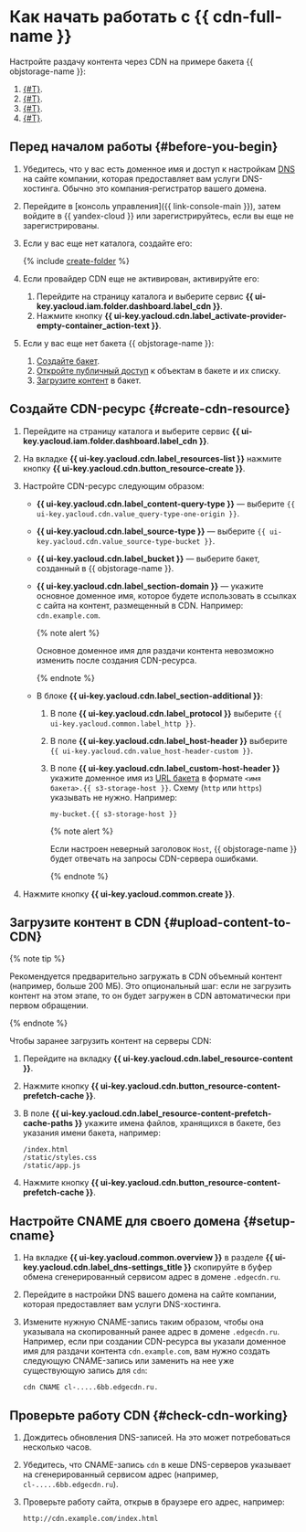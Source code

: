 # Как начать работать с {{ cdn-full-name }}

Настройте раздачу контента через CDN на примере бакета {{ objstorage-name }}:

1. [{#T}](#create-cdn-resource).
1. [{#T}](#upload-content-to-CDN).
1. [{#T}](#setup-cname).
1. [{#T}](#check-cdn-working).

## Перед началом работы {#before-you-begin}

1. Убедитесь, что у вас есть доменное имя и доступ к настройкам [DNS](../glossary/dns.md) на сайте компании, которая предоставляет вам услуги DNS-хостинга. Обычно это компания-регистратор вашего домена.
1. Перейдите в [консоль управления]({{ link-console-main }}), затем войдите в {{ yandex-cloud }} или зарегистрируйтесь, если вы еще не зарегистрированы.
1. Если у вас еще нет каталога, создайте его:

   {% include [create-folder](../_includes/create-folder.md) %}

1. Если провайдер CDN еще не активирован, активируйте его:
    
   1. Перейдите на страницу каталога и выберите сервис **{{ ui-key.yacloud.iam.folder.dashboard.label_cdn }}**.
   1. Нажмите кнопку **{{ ui-key.yacloud.cdn.label_activate-provider-empty-container_action-text }}**.
   
1. Если у вас еще нет бакета {{ objstorage-name }}:
   
   1. [Создайте бакет](../storage/operations/buckets/create.md).
   1. [Откройте публичный доступ](../storage/operations/buckets/bucket-availability.md) к объектам в бакете и их списку.
   1. [Загрузите контент](../storage/operations/objects/upload.md) в бакет.

## Создайте CDN-ресурс {#create-cdn-resource}

1. Перейдите на страницу каталога и выберите сервис **{{ ui-key.yacloud.iam.folder.dashboard.label_cdn }}**.
1. На вкладке **{{ ui-key.yacloud.cdn.label_resources-list }}** нажмите кнопку **{{ ui-key.yacloud.cdn.button_resource-create }}**.
1. Настройте CDN-ресурс следующим образом:

   * **{{ ui-key.yacloud.cdn.label_content-query-type }}** — выберите `{{ ui-key.yacloud.cdn.value_query-type-one-origin }}`.
   * **{{ ui-key.yacloud.cdn.label_source-type }}** — выберите `{{ ui-key.yacloud.cdn.value_source-type-bucket }}`.
   * **{{ ui-key.yacloud.cdn.label_bucket }}** — выберите бакет, созданный в {{ objstorage-name }}.
   * **{{ ui-key.yacloud.cdn.label_section-domain }}** — укажите основное доменное имя, которое будете использовать в ссылках с сайта на контент, размещенный в CDN. Например: `cdn.example.com`.

     {% note alert %}

     Основное доменное имя для раздачи контента невозможно изменить после создания CDN-ресурса.

     {% endnote %}

   * В блоке **{{ ui-key.yacloud.cdn.label_section-additional }}**:

     1. В поле **{{ ui-key.yacloud.cdn.label_protocol }}** выберите `{{ ui-key.yacloud.common.label_http }}`.
     1. В поле **{{ ui-key.yacloud.cdn.label_host-header }}** выберите `{{ ui-key.yacloud.cdn.value_host-header-custom }}`.
     1. В поле **{{ ui-key.yacloud.cdn.label_custom-host-header }}** укажите доменное имя из [URL бакета](../storage/concepts/bucket.md#bucket-url) в формате `<имя бакета>.{{ s3-storage-host }}`. Схему (`http` или `https`) указывать не нужно. Например:
     
        ```
        my-bucket.{{ s3-storage-host }}
        ```
        
        {% note alert %}
        
        Если настроен неверный заголовок `Host`, {{ objstorage-name }} будет отвечать на запросы CDN-сервера ошибками.
        
        {% endnote %}

1. Нажмите кнопку **{{ ui-key.yacloud.common.create }}**.

## Загрузите контент в CDN {#upload-content-to-CDN}

{% note tip %}

Рекомендуется предварительно загружать в CDN объемный контент (например, больше 200 МБ). Это опциональный шаг: если не загрузить контент на этом этапе, то он будет загружен в CDN автоматически при первом обращении.

{% endnote %}

Чтобы заранее загрузить контент на серверы CDN:

1. Перейдите на вкладку **{{ ui-key.yacloud.cdn.label_resource-content }}**.
1. Нажмите кнопку **{{ ui-key.yacloud.cdn.button_resource-content-prefetch-cache }}**.
1. В поле **{{ ui-key.yacloud.cdn.label_resource-content-prefetch-cache-paths }}** укажите имена файлов, хранящихся в бакете, без указания имени бакета, например:

    ```text
    /index.html
    /static/styles.css
    /static/app.js
    ```

1. Нажмите кнопку **{{ ui-key.yacloud.cdn.button_resource-content-prefetch-cache }}**.


## Настройте CNAME для своего домена {#setup-cname}

1. На вкладке **{{ ui-key.yacloud.common.overview }}** в разделе **{{ ui-key.yacloud.cdn.label_dns-settings_title }}** скопируйте в буфер обмена сгенерированный сервисом адрес в домене `.edgecdn.ru`.
1. Перейдите в настройки DNS вашего домена на сайте компании, которая предоставляет вам услуги DNS-хостинга.
1. Измените нужную CNAME-запись таким образом, чтобы она указывала на скопированный ранее адрес в домене `.edgecdn.ru`. Например, если при создании CDN-ресурса вы указали доменное имя для раздачи контента `cdn.example.com`, вам нужно создать следующую CNAME-запись или заменить на нее уже существующую запись для `cdn`:

    ```http
    cdn CNAME cl-.....6bb.edgecdn.ru.
    ```


## Проверьте работу CDN {#check-cdn-working}

1. Дождитесь обновления DNS-записей. На это может потребоваться несколько часов.
1. Убедитесь, что CNAME-запись `cdn` в кеше DNS-серверов указывает на сгенерированный сервисом адрес (например, `cl-.....6bb.edgecdn.ru`).
1. Проверьте работу сайта, открыв в браузере его адрес, например:

    ```http
    http://cdn.example.com/index.html
    ```
